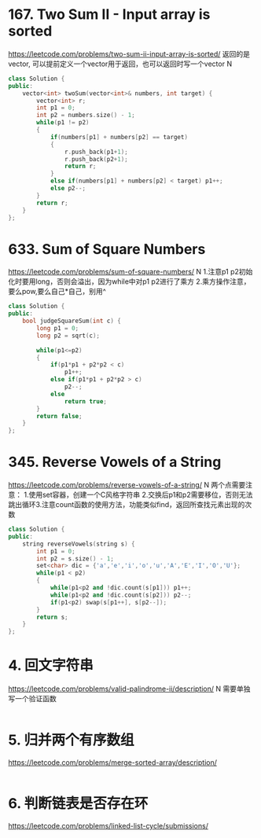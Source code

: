 # 167. Two Sum II - Input array is sorted
https://leetcode.com/problems/two-sum-ii-input-array-is-sorted/
返回的是vector<int>, 可以提前定义一个vector<int>用于返回，也可以返回时写一个vector<int>
N
```C++
class Solution {
public:
    vector<int> twoSum(vector<int>& numbers, int target) {
        vector<int> r;
        int p1 = 0;
        int p2 = numbers.size() - 1;
        while(p1 != p2)
        {
            if(numbers[p1] + numbers[p2] == target) 
            {
                r.push_back(p1+1);
                r.push_back(p2+1);
                return r;
            }
            else if(numbers[p1] + numbers[p2] < target) p1++;
            else p2--;
        }
        return r;
    }
};
```
# 633. Sum of Square Numbers
https://leetcode.com/problems/sum-of-square-numbers/
N
1.注意p1 p2初始化时要用long，否则会溢出，因为while中对p1 p2进行了乘方
2.乘方操作注意，要么pow,要么自己*自己，别用^
```C++
class Solution {
public:
    bool judgeSquareSum(int c) {
        long p1 = 0;
        long p2 = sqrt(c);
        
        while(p1<=p2)
        {
            if(p1*p1 + p2*p2 < c)
                p1++;
            else if(p1*p1 + p2*p2 > c)
                p2--;
            else
                return true;
        }
        return false;
    }
};
```
# 345. Reverse Vowels of a String
https://leetcode.com/problems/reverse-vowels-of-a-string/
N
两个点需要注意：
1.使用set容器，创建一个C风格字符串 2.交换后p1和p2需要移位，否则无法跳出循环3.注意count函数的使用方法，功能类似find，返回所查找元素出现的次数                                     
```C++
class Solution {
public:
    string reverseVowels(string s) {
        int p1 = 0;
        int p2 = s.size() - 1;
        set<char> dic = {'a','e','i','o','u','A','E','I','O','U'};
        while(p1 < p2)
        {
            while(p1<p2 and !dic.count(s[p1])) p1++;
            while(p1<p2 and !dic.count(s[p2])) p2--;
            if(p1<p2) swap(s[p1++], s[p2--]);
        }
        return s;
    }
};
```
# 4. 回文字符串
https://leetcode.com/problems/valid-palindrome-ii/description/
N
需要单独写一个验证函数
```C++
```
# 5. 归并两个有序数组
https://leetcode.com/problems/merge-sorted-array/description/
```C++
```
# 6. 判断链表是否存在环
https://leetcode.com/problems/linked-list-cycle/submissions/
```C++
```
